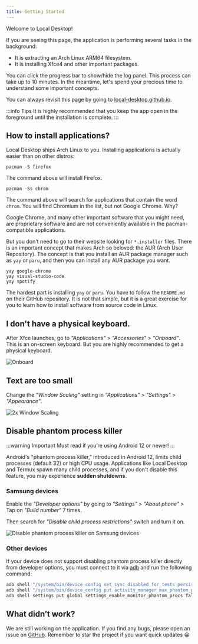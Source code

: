 ```yaml
---
title: Getting Started
---
```


Welcome to Local Desktop!

If you are seeing this page, the application is performing several tasks in the background:

- It is extracting an Arch Linux ARM64 filesystem.
- It is installing Xfce4 and other important packages.

You can click the progress bar to show/hide the log panel. This process can take up to 10 minutes. In the meantime, let's spend your precious time to understand some important concepts.

You can always revisit this page by going to [local-desktop.github.io](https://local-desktop.github.io).

:::info Tips
It is highly recommended that you keep the app open in the foreground until the installation is complete.
:::

## How to install applications?

Local Desktop ships Arch Linux to you. Installing applications is actually easier than on other distros:

```
pacman -S firefox
```

The command above will install Firefox.

```
pacman -Ss chrom
```

The command above will search for applications that contain the word `chrom`. You will find Chromium in the list, but not Google Chrome. Why?

Google Chrome, and many other important software that you might need, are proprietary software and are not conveniently available in the pacman-compatible applications.

But you don't need to go to their website looking for `*.installer` files. There is an important concept that makes Arch so beloved: the AUR (Arch User Repository). The concept is that you install an AUR package manager such as `yay` or `paru`, and then you can install any AUR package you want.

```
yay google-chrome
yay visual-studio-code
yay spotify
```

The hardest part is installing `yay` or `paru`. You have to follow the `README.md` on their GitHub repository. It is not that simple, but it is a great exercise for you to learn how to install software from source code in Linux.

## I don't have a physical keyboard.

After Xfce launches, go to _"Applications"_ > _"Accessories"_ > _"Onboard"_. This is an on-screen keyboard. But you are highly recommended to get a physical keyboard.

![Onboard](/img/onboard.webp#boxed)

## Text are too small

Change the _"Window Scaling"_ setting in _"Applications"_ > _"Settings"_ > _"Appearance"_.

![2x Window Scaling](/img/2x-scaling.webp#boxed)

## Disable phantom process killer

:::warning Important
Must read if you’re using Android 12 or newer!
:::

Android's "phantom process killer," introduced in Android 12, limits child processes (default 32) or high CPU usage. Applications like Local Desktop and Termux spawn many child processes, and if you don't disable this feature, you may experience **sudden shutdowns**.

### Samsung devices

Enable the _"Developer options"_ by going to _"Settings"_ > _"About phone"_ > Tap on _"Build number"_ 7 times.

Then search for _"Disable child process restrictions"_ switch and turn it on.

![Disable phantom process killer on Samsung devices](/img/disable-phantom-process-killer-samsung.webp#boxed)

### Other devices

If your device does not support disabling phantom process killer directly from developer options, you must connect to it via [adb](https://developer.android.com/tools/adb) and run the following command:

```bash
adb shell "/system/bin/device_config set_sync_disabled_for_tests persistent"
adb shell "/system/bin/device_config put activity_manager max_phantom_processes 2147483647"
adb shell settings put global settings_enable_monitor_phantom_procs false
```

## What didn’t work?

We are still working on the application. If you find any bugs, please open an issue on [GitHub](https://github.com/local-desktop/local-desktop/issues). Remember to star the project if you want quick updates 😀
